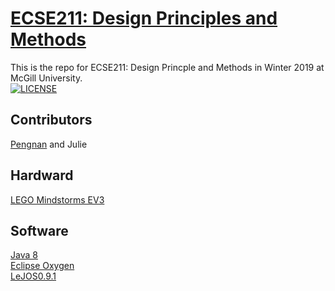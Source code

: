 # [ECSE211: Design Principles and Methods](https://www.mcgill.ca/study/2018-2019/courses/ecse-211)  
This is the repo for ECSE211: Design Princple and Methods in Winter 2019 at McGill University.  
[![LICENSE](https://img.shields.io/badge/license-Anti%20996-blue.svg?style=flat-square)](https://github.com/Catosine/ECSE211/blob/master/LICENSE)  

## Contributors  
[Pengnan](https://github.com/Catosine) and Julie  

## Hardward
[LEGO Mindstorms EV3](https://www.lego.com/en-us/mindstorms/about-ev3)  

## Software
[Java 8](http://www.oracle.com/technetwork/java/javase/downloads/jdk8-downloads-2133151.html)  
[Eclipse Oxygen](https://www.eclipse.org/downloads)  
[LeJOS0.9.1](https://sourceforge.net/projects/ev3.lejos.p/files/)  
